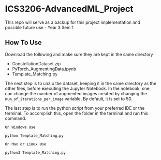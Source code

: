 
# ICS3206-AdvancedML_Project
This repo will serve as a backup for this project implementation and possible future use - Year 3 Sem 1

## How To Use
Download the following and make sure they are kept in the same directory
- ConstellationDataset.zip
- PyTorch_AugmentingData.ipynb
- Template_Matching.py

The next step is to unzip the dataset, keeping it in the same directory as the other files, before executing the Jupyter Notebook. In the notebook, one can change the number of augmented images created by changing the `num_of_iterations_per_image` variable. By default, it is set to 50.

The last step is to run the python script from your preferred IDE or the terminal.
To accomplish this, open the folder in the terminal and run this command.

`On Windows Use`
```
python Template_Matching.py
```
`On Max or Linux Use`
```
python3 Template_Matching.py
```
